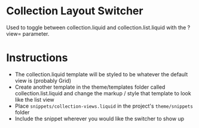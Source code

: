 # Collection Layout Switcher

Used to toggle between collection.liquid and collection.list.liquid with the ?view= parameter.

# Instructions

- The collection.liquid template will be styled to be whatever the default view is (probably Grid)
- Create another template in the theme/templates folder called collection.list.liquid and change the markup / style that template to look like the list view
- Place `snippets/collection-views.liquid` in the project's `theme/snippets` folder
- Include the snippet wherever you would like the switcher to show up


